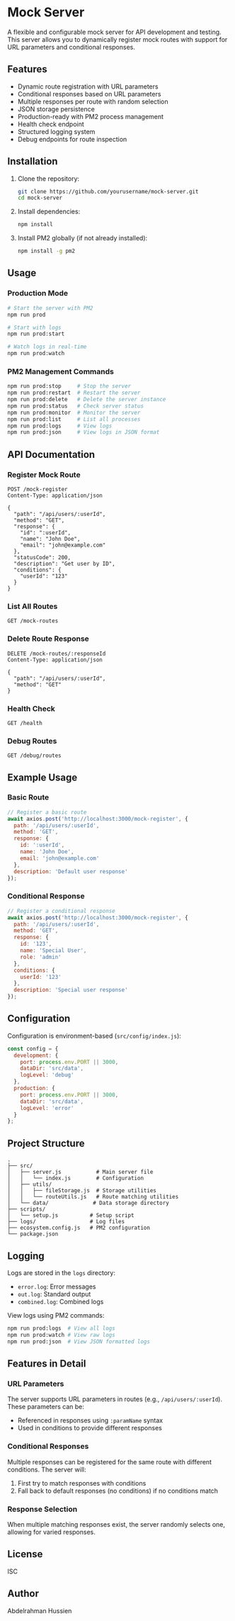 # Mock Server

A flexible and configurable mock server for API development and testing. This server allows you to dynamically register mock routes with support for URL parameters and conditional responses.

## Features

- Dynamic route registration with URL parameters
- Conditional responses based on URL parameters
- Multiple responses per route with random selection
- JSON storage persistence
- Production-ready with PM2 process management
- Health check endpoint
- Structured logging system
- Debug endpoints for route inspection

## Installation

1. Clone the repository:
   ```bash
   git clone https://github.com/yourusername/mock-server.git
   cd mock-server
   ```

2. Install dependencies:
   ```bash
   npm install
   ```

3. Install PM2 globally (if not already installed):
   ```bash
   npm install -g pm2
   ```

## Usage

### Production Mode

```bash
# Start the server with PM2
npm run prod

# Start with logs
npm run prod:start

# Watch logs in real-time
npm run prod:watch
```

### PM2 Management Commands
```bash
npm run prod:stop     # Stop the server
npm run prod:restart  # Restart the server
npm run prod:delete   # Delete the server instance
npm run prod:status   # Check server status
npm run prod:monitor  # Monitor the server
npm run prod:list     # List all processes
npm run prod:logs     # View logs
npm run prod:json     # View logs in JSON format
```

## API Documentation

### Register Mock Route
```http
POST /mock-register
Content-Type: application/json

{
  "path": "/api/users/:userId",
  "method": "GET",
  "response": {
    "id": ":userId",
    "name": "John Doe",
    "email": "john@example.com"
  },
  "statusCode": 200,
  "description": "Get user by ID",
  "conditions": {
    "userId": "123"
  }
}
```

### List All Routes
```http
GET /mock-routes
```

### Delete Route Response
```http
DELETE /mock-routes/:responseId
Content-Type: application/json

{
  "path": "/api/users/:userId",
  "method": "GET"
}
```

### Health Check
```http
GET /health
```

### Debug Routes
```http
GET /debug/routes
```

## Example Usage

### Basic Route
```javascript
// Register a basic route
await axios.post('http://localhost:3000/mock-register', {
  path: '/api/users/:userId',
  method: 'GET',
  response: {
    id: ':userId',
    name: 'John Doe',
    email: 'john@example.com'
  },
  description: 'Default user response'
});
```

### Conditional Response
```javascript
// Register a conditional response
await axios.post('http://localhost:3000/mock-register', {
  path: '/api/users/:userId',
  method: 'GET',
  response: {
    id: '123',
    name: 'Special User',
    role: 'admin'
  },
  conditions: {
    userId: '123'
  },
  description: 'Special user response'
});
```

## Configuration

Configuration is environment-based (`src/config/index.js`):

```javascript
const config = {
  development: {
    port: process.env.PORT || 3000,
    dataDir: 'src/data',
    logLevel: 'debug'
  },
  production: {
    port: process.env.PORT || 3000,
    dataDir: 'src/data',
    logLevel: 'error'
  }
};
```

## Project Structure
```
.
├── src/
│   ├── server.js           # Main server file
│   │   └── index.js        # Configuration
│   ├── utils/
│   │   ├── fileStorage.js  # Storage utilities
│   │   └── routeUtils.js   # Route matching utilities
│   └── data/              # Data storage directory
├── scripts/
│   └── setup.js          # Setup script
├── logs/                 # Log files
├── ecosystem.config.js   # PM2 configuration
└── package.json
```

## Logging

Logs are stored in the `logs` directory:
- `error.log`: Error messages
- `out.log`: Standard output
- `combined.log`: Combined logs

View logs using PM2 commands:
```bash
npm run prod:logs  # View all logs
npm run prod:watch # View raw logs
npm run prod:json  # View JSON formatted logs
```

## Features in Detail

### URL Parameters
The server supports URL parameters in routes (e.g., `/api/users/:userId`). These parameters can be:
- Referenced in responses using `:paramName` syntax
- Used in conditions to provide different responses

### Conditional Responses
Multiple responses can be registered for the same route with different conditions. The server will:
1. First try to match responses with conditions
2. Fall back to default responses (no conditions) if no conditions match

### Response Selection
When multiple matching responses exist, the server randomly selects one, allowing for varied responses.

## License

ISC

## Author

Abdelrahman Hussien